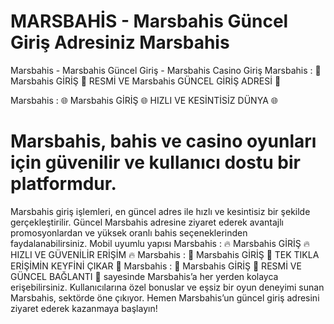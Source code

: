 # MARSBAHİS - Marsbahis Güncel Giriş Adresiniz Marsbahis

Marsbahis - Marsbahis Güncel Giriş - Marsbahis Casino Giriş
Marsbahis : 🌟 Marsbahis GİRİŞ 🌟 RESMİ VE Marsbahis GÜNCEL GİRİŞ ADRESİ 🌟

Marsbahis : 🌐 Marsbahis GİRİŞ 🌐 HIZLI VE KESİNTİSİZ DÜNYA 🌐
# Marsbahis, bahis ve casino oyunları için güvenilir ve kullanıcı dostu bir platformdur.
Marsbahis giriş işlemleri, en güncel adres ile hızlı ve kesintisiz bir şekilde gerçekleştirilir. Güncel Marsbahis adresine ziyaret ederek avantajlı promosyonlardan ve yüksek oranlı bahis seçeneklerinden faydalanabilirsiniz. Mobil uyumlu yapısı 
Marsbahis : 🔥 Marsbahis GİRİŞ 🔥 HIZLI VE GÜVENİLİR ERİŞİM 🔥
Marsbahis : 🚀 Marsbahis GİRİŞ 🚀 TEK TIKLA ERİŞİMİN KEYFİNİ ÇIKAR 🚀
Marsbahis : 💎 Marsbahis GİRİŞ 💎 RESMİ VE GÜNCEL BAĞLANTI 💎
sayesinde Marsbahis’a her yerden kolayca erişebilirsiniz. Kullanıcılarına özel bonuslar ve eşsiz bir oyun deneyimi sunan Marsbahis, sektörde öne çıkıyor. Hemen Marsbahis’un güncel giriş adresini ziyaret ederek kazanmaya başlayın!
